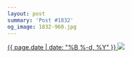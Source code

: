 ```yaml
---
layout: post
summary: 'Post #1832'
og_image: 1832-960.jpg
---
```


<p>
 <time>
  <a href="/1832">
   {{ page.date | date: "%B %-d, %Y" }}
  </a>
 </time>
 <a href="/1832">
  <img data-taken="4/22/2024" sizes="(min-width: 700px) 50vw, calc(100vw - 2rem)" src="{{ site.assets_url }}/1832-480.jpg" srcset="{{ site.assets_url }}/1832-240.jpg 240w, {{ site.assets_url }}/1832-480.jpg 480w, {{ site.assets_url }}/1832-720.jpg 720w, {{ site.assets_url }}/1832-960.jpg 960w"/>
 </a>
</p>

